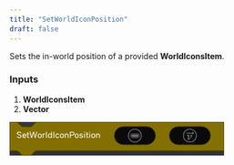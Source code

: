 ```yaml
---
title: "SetWorldIconPosition"
draft: false
---
```

Sets the in-world position of a provided **WorldIconsItem**.
### Inputs
1. **WorldIconsItem**
2. **Vector**

![SetWorldIconPosition](https://raw.githubusercontent.com/battlefield-portal-community/Image-CDN/main/portal_blocks/SetWorldIconPosition.png)